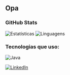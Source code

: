 ## Opa

### GitHub Stats
![Estatísticas](https://github-readme-stats.vercel.app/api?username=Renon2&show_icons=true&theme=radical)
![Linguagens](https://github-readme-stats.vercel.app/api/top-langs/?username=Renon2&layout=compact&theme=radical)


### Tecnologias que uso:
![Java](https://img.shields.io/badge/Java-ED8B00?style=for-the-badge&logo=java&logoColor=white)


[![LinkedIn](https://img.shields.io/badge/LinkedIn-0077B5?style=for-the-badge&logo=linkedin&logoColor=white)](https://www.linkedin.com/in/renon-da-rosa-vieira-827bb6351/)






